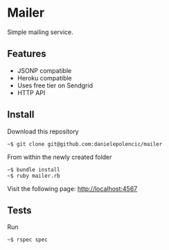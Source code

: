 # Mailer
Simple mailing service.

## Features
- JSONP compatible
- Heroku compatible
- Uses free tier on Sendgrid
- HTTP API

## Install
Download this repository

    ~$ git clone git@github.com:danielepolencic/mailer

From within the newly created folder

    ~$ bundle install
    ~$ ruby mailer.rb

Visit the following page: [http://localhost:4567](http://localhost:4567)

## Tests
Run

    ~$ rspec spec
